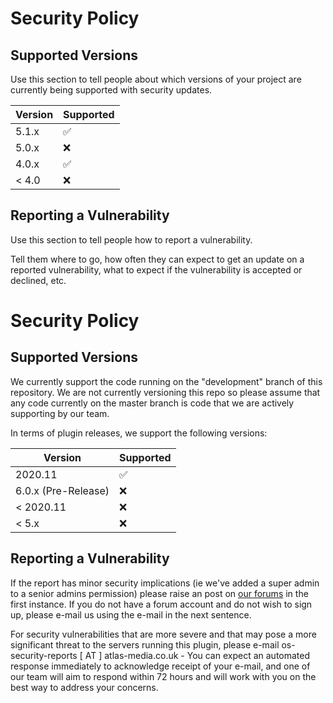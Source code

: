 # Security Policy

## Supported Versions

Use this section to tell people about which versions of your project are
currently being supported with security updates.

| Version | Supported          |
| ------- | ------------------ |
| 5.1.x   | :white_check_mark: |
| 5.0.x   | :x:                |
| 4.0.x   | :white_check_mark: |
| < 4.0   | :x:                |

## Reporting a Vulnerability

Use this section to tell people how to report a vulnerability.

Tell them where to go, how often they can expect to get an update on a
reported vulnerability, what to expect if the vulnerability is accepted or
declined, etc.

# Security Policy

## Supported Versions

We currently support the code running on the "development" branch of this repository. We are not currently versioning this repo so please assume that any code currently on the master branch is code that we are actively supporting by our team. 

In terms of plugin releases, we support the following versions:

| Version | Supported          |
| ------- | ------------------ |
| 2020.11   | :white_check_mark: |
| 6.0.x (Pre-Release)  | :x:                |
| < 2020.11  | :x:                |
| < 5.x  | :x:                |

## Reporting a Vulnerability

If the report has minor security implications (ie we've added a super admin to a senior admins permission) please raise an post on [our forums](https://forum.totalfreedom.me/) in the first instance. If you do not have a forum account and do not wish to sign up, please e-mail us using the e-mail in the next sentence.

For security vulnerabilities that are more severe and that may pose a more significant threat to the servers running this plugin, please e-mail os-security-reports [ AT ] atlas-media.co.uk - You can expect an automated response immediately to acknowledge receipt of your e-mail, and one of our team will aim to respond within 72 hours and will work with you on the best way to address your concerns. 
